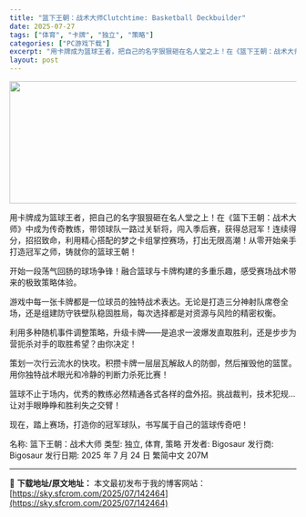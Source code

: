 ```yaml
---
title: "篮下王朝：战术大师Clutchtime: Basketball Deckbuilder"
date: 2025-07-27
tags: ["体育", "卡牌", "独立", "策略"]
categories: ["PC游戏下载"]
excerpt: "用卡牌成为篮球王者，把自己的名字狠狠砸在名人堂之上！在《篮下王朝：战术大师》中成为传奇教练，带领球队一路过关斩将，闯入季后赛，获得总冠军！连续得分，招招致命，利用精心搭配的梦之卡组掌控赛场，打出无限高潮！从零开始亲手打造冠军之师，铸就你的篮球王朝！ 开始一段荡气回肠的球场争锋！融合篮球与卡牌构建的多&hellip;"
layout: post
---
```


<img class="aligncenter size-full wp-image-142465" src="https://sky.sfcrom.com/wp-content/uploads/2025/07/2025072702343657.webp" alt="" width="700" height="215" />

用卡牌成为篮球王者，把自己的名字狠狠砸在名人堂之上！在《篮下王朝：战术大师》中成为传奇教练，带领球队一路过关斩将，闯入季后赛，获得总冠军！连续得分，招招致命，利用精心搭配的梦之卡组掌控赛场，打出无限高潮！从零开始亲手打造冠军之师，铸就你的篮球王朝！

开始一段荡气回肠的球场争锋！融合篮球与卡牌构建的多重乐趣，感受赛场战术带来的极致策略体验。

游戏中每一张卡牌都是一位球员的独特战术表达。无论是打造三分神射队席卷全场，还是组建防守铁壁队稳固胜局，每次选择都是对资源与风险的精密权衡。

利用多种随机事件调整策略，升级卡牌——是追求一波爆发直取胜利，还是步步为营扼杀对手的取胜希望？由你决定！

策划一次行云流水的快攻。积攒卡牌一层层瓦解敌人的防御，然后摧毁他的篮筐。用你独特战术眼光和冷静的判断力杀死比赛！

篮球不止于场内，优秀的教练必然精通各式各样的盘外招。挑战裁判，技术犯规...让对手眼睁睁和胜利失之交臂！

现在，踏上赛场，打造你的冠军球队，书写属于自己的篮球传奇吧！

名称: 篮下王朝：战术大师
类型: 独立, 体育, 策略
开发者: Bigosaur
发行商: Bigosaur
发行日期: 2025 年 7 月 24 日
繁简中文
207M

---
📖 **下载地址/原文地址：** 本文最初发布于我的博客网站：[https://sky.sfcrom.com/2025/07/142464](https://sky.sfcrom.com/2025/07/142464)
